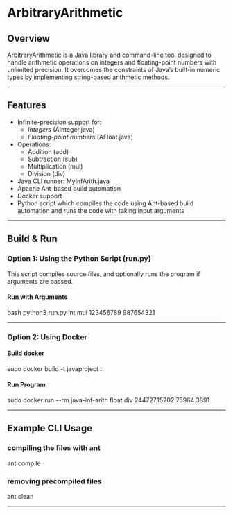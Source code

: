 # ArbitraryArithmetic

## Overview

ArbitraryArithmetic is a Java library and command-line tool designed to handle arithmetic operations on integers and floating-point numbers with unlimited precision. It overcomes the constraints of Java’s built-in numeric types by implementing string-based arithmetic methods.

---

## Features

- Infinite-precision support for:
  - *Integers* (AInteger.java)
  - *Floating-point numbers* (AFloat.java)
- Operations:
  - Addition (add)
  - Subtraction (sub)
  - Multiplication (mul)
  - Division (div)
- Java CLI runner: MyInfArith.java
- Apache Ant-based build automation
- Docker support
- Python script which compiles the code using Ant-based build automation and runs the code with taking input arguments

---


## Build & Run

### Option 1: Using the Python Script (run.py)

This script compiles source files, and optionally runs the program if arguments are passed.

#### Run with Arguments

bash
python3 run.py int mul 123456789 987654321


---

### Option 2: Using Docker
#### Build docker
sudo docker build -t javaproject .
#### Run Program

sudo docker run --rm java-inf-arith float div 244727.15202 75964.3891


---

## Example CLI Usage

### compiling the files with ant
ant compile
### removing precompiled files
ant clean

---

